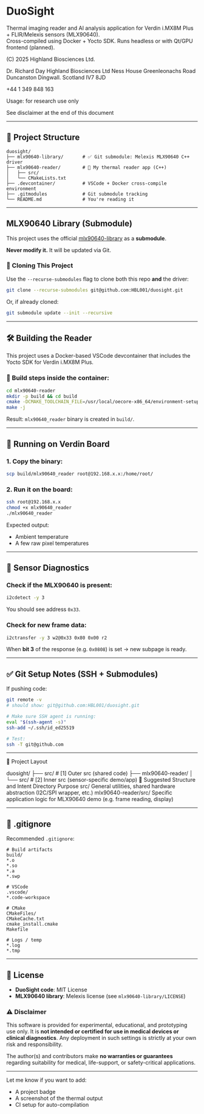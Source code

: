 # DuoSight

Thermal imaging reader and AI analysis application for Verdin i.MX8M Plus + FLIR/Melexis sensors (MLX90640).\
Cross-compiled using Docker + Yocto SDK. Runs headless or with Qt/GPU frontend (planned).

(C) 2025 Highland Biosciences Ltd.  

Dr. Richard Day
Highland Biosciences Ltd
Ness House
Greenleonachs Road
Duncanston
Dingwall.
Scotland IV7 8JD

+44 1 349 848 163

Usage: for research use only

See disclaimer at the end of this document

---

## 📁 Project Structure

```
duosight/
├── mlx90640-library/       # ✅ Git submodule: Melexis MLX90640 C++ driver
├── mlx90640-reader/        # 🧠 My thermal reader app (C++)
│   ├── src/
│   └── CMakeLists.txt
├── .devcontainer/          # VSCode + Docker cross-compile environment
├── .gitmodules             # Git submodule tracking
└── README.md               # You're reading it
```

---

## MLX90640 Library (Submodule)

This project uses the official [mlx90640-library](https://github.com/melexis/mlx90640-library) as a **submodule**.

**Never modify it.** It will be updated via Git.

### 🔁 Cloning This Project

Use the `--recurse-submodules` flag to clone both this repo **and** the driver:

```bash
git clone --recurse-submodules git@github.com:HBL001/duosight.git
```

Or, if already cloned:

```bash
git submodule update --init --recursive
```

---

## 🛠️ Building the Reader

This project uses a Docker-based VSCode devcontainer that includes the Yocto SDK for Verdin i.MX8M Plus.

### 🔧 Build steps inside the container:

```bash
cd mlx90640-reader
mkdir -p build && cd build
cmake -DCMAKE_TOOLCHAIN_FILE=/usr/local/oecore-x86_64/environment-setup-aarch64-tdx-linux ..
make -j
```

Result: `mlx90640_reader` binary is created in `build/`.

---

## 🚀 Running on Verdin Board

### 1. Copy the binary:

```bash
scp build/mlx90640_reader root@192.168.x.x:/home/root/
```

### 2. Run it on the board:

```bash
ssh root@192.168.x.x
chmod +x mlx90640_reader
./mlx90640_reader
```

Expected output:

- Ambient temperature
- A few raw pixel temperatures

---

## 🧪 Sensor Diagnostics

### Check if the MLX90640 is present:

```bash
i2cdetect -y 3
```

You should see address `0x33`.

### Check for new frame data:

```bash
i2ctransfer -y 3 w2@0x33 0x80 0x00 r2
```

When **bit 3** of the response (e.g. `0x0808`) is set → new subpage is ready.

---

## ✅ Git Setup Notes (SSH + Submodules)

If pushing code:

```bash
git remote -v
# should show: git@github.com:HBL001/duosight.git

# Make sure SSH agent is running:
eval "$(ssh-agent -s)"
ssh-add ~/.ssh/id_ed25519

# Test:
ssh -T git@github.com
```

---

📁 Project Layout 


duosight/
├── src/                    # [1] Outer src (shared code)
├── mlx90640-reader/
│   └── src/               # [2] Inner src (sensor-specific demo/app)
🧠 Suggested Structure and Intent
Directory	Purpose
src/	General utilities, shared hardware abstraction (I2C/SPI wrapper, etc.)
mlx90640-reader/src/	Specific application logic for MLX90640 demo (e.g. frame reading, display)


---

## 𞷹 .gitignore

Recommended `.gitignore`:

```
# Build artifacts
build/
*.o
*.so
*.a
*.swp

# VSCode
.vscode/
*.code-workspace

# CMake
CMakeFiles/
CMakeCache.txt
cmake_install.cmake
Makefile

# Logs / temp
*.log
*.tmp
```

---

## 📄 License

- **DuoSight code**: MIT License
- **MLX90640 library**: Melexis license (see `mlx90640-library/LICENSE`)

### ⚠️ Disclaimer

This software is provided for experimental, educational, and prototyping use only. It is **not intended or certified for use in medical devices or clinical diagnostics**. Any deployment in such settings is strictly at your own risk and responsibility.

The author(s) and contributors make **no warranties or guarantees** regarding suitability for medical, life-support, or safety-critical applications.

---

Let me know if you want to add:

- A project badge
- A screenshot of the thermal output
- CI setup for auto-compilation

